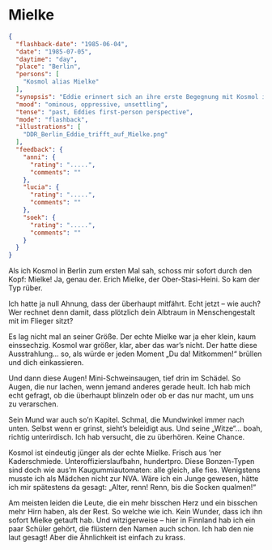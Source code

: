 # Mielke

```json
{
  "flashback-date": "1985-06-04",
  "date": "1985-07-05",
  "daytime": "day",
  "place": "Berlin",
  "persons": [
    "Kosmol alias Mielke"
  ],
  "synopsis": "Eddie erinnert sich an ihre erste Begegnung mit Kosmol in Berlin – sie nennt ihn sofort „Mielke“ wegen seiner bedrohlichen Ausstrahlung.",
  "mood": "ominous, oppressive, unsettling",
  "tense": "past, Eddies first-person perspective",
  "mode": "flashback",
  "illustrations": [
    "DDR_Berlin_Eddie_trifft_auf_Mielke.png"
  ],
  "feedback": {
    "anni": {
      "rating": ".....",
      "comments": ""
    },
    "lucia": {
      "rating": ".....",
      "comments": ""
    },
    "soek": {
      "rating": ".....",
      "comments": ""
    }
  }
}
```

Als ich Kosmol in Berlin zum ersten Mal sah, schoss mir sofort durch den Kopf:
Mielke! Ja, genau der. Erich Mielke, der Ober-Stasi-Heini. So kam der Typ rüber.

Ich hatte ja null Ahnung, dass der überhaupt mitfährt. Echt jetzt – wie auch?
Wer rechnet denn damit, dass plötzlich dein Albtraum in Menschengestalt mit im
Flieger sitzt?

Es lag nicht mal an seiner Größe. Der echte Mielke war ja eher klein, kaum
einssechzig. Kosmol war größer, klar, aber das war’s nicht. Der hatte diese
Ausstrahlung… so, als würde er jeden Moment „Du da! Mitkommen!“ brüllen und dich
einkassieren.

Und dann diese Augen! Mini-Schweinsaugen, tief drin im Schädel. So Augen, die
nur lachen, wenn jemand anderes gerade heult. Ich hab mich echt gefragt, ob die
überhaupt blinzeln oder ob er das nur macht, um uns zu verarschen.

Sein Mund war auch so’n Kapitel. Schmal, die Mundwinkel immer nach unten. Selbst
wenn er grinst, sieht’s beleidigt aus. Und seine „Witze“… boah, richtig
unterirdisch. Ich hab versucht, die zu überhören. Keine Chance.

Kosmol ist eindeutig jünger als der echte Mielke. Frisch aus ’ner Kaderschmiede.
Unteroffizierslaufbahn, hundertpro. Diese Bonzen-Typen sind doch wie aus’m
Kaugummiautomaten: alle gleich, alle fies. Wenigstens musste ich als Mädchen
nicht zur NVA. Wäre ich ein Junge gewesen, hätte ich mir spätestens da gesagt:
„Alter, renn! Renn, bis die Socken qualmen!“

Am meisten leiden die Leute, die ein mehr bisschen Herz und ein bisschen mehr
Hirn haben, als der Rest. So welche wie ich. Kein Wunder, dass ich ihn sofort
Mielke getauft hab. Und witzigerweise – hier in Finnland hab ich ein paar
Schüler gehört, die flüstern den Namen auch schon. Ich hab den nie laut gesagt!
Aber die Ähnlichkeit ist einfach zu krass.
